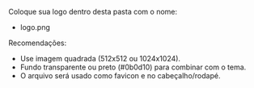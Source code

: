 Coloque sua logo dentro desta pasta com o nome:

- logo.png

Recomendações:
- Use imagem quadrada (512x512 ou 1024x1024).
- Fundo transparente ou preto (#0b0d10) para combinar com o tema.
- O arquivo será usado como favicon e no cabeçalho/rodapé.
